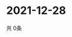 # 2021-12-28
  共 0条

  <!-- BEGIN -->
  <!-- 最后更新时间Tue Dec 28 2021 05:06:45 GMT+0000 (Coordinated Universal Time) -->
  
  <!-- END -->
  
  